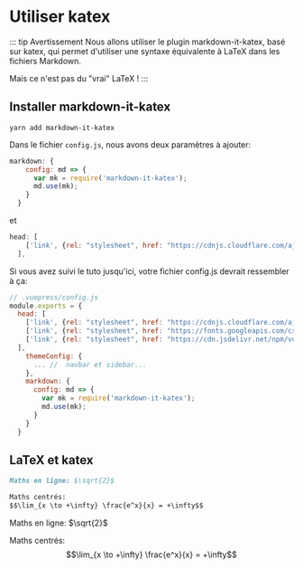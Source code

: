 # Utiliser katex

<ClientOnly>
<ButtonBackToTop />
</ClientOnly>

::: tip Avertissement
Nous allons utiliser le plugin markdown-it-katex, basé sur katex, qui permet d'utiliser une syntaxe équivalente à LaTeX dans les fichiers Markdown.

Mais ce n'est pas du "vrai" LaTeX !
:::

## Installer markdown-it-katex

```console
yarn add markdown-it-katex
```

Dans le fichier `config.js`, nous avons deux paramètres à ajouter:
```javascript
markdown: {
    config: md => {
      var mk = require('markdown-it-katex');
      md.use(mk);
    }
  }

```

et

```javascript
head: [   
    ['link', {rel: "stylesheet", href: "https://cdnjs.cloudflare.com/ajax/libs/KaTeX/0.5.1/katex.min.css"}],
  ],
```

Si vous avez suivi le tuto jusqu'ici, votre fichier config.js devrait ressembler à ça:

```javascript
// .vuepress/config.js
module.exports = {
  head: [
    ['link', {rel: "stylesheet", href: "https://cdnjs.cloudflare.com/ajax/libs/KaTeX/0.5.1/katex.min.css"}],
    ['link', {rel: "stylesheet", href: "https://fonts.googleapis.com/css?family=Roboto:100,300,400,500,700,900|Material+Icons"}],
    ['link', {rel: "stylesheet", href: "https://cdn.jsdelivr.net/npm/vuetify/dist/vuetify.min.css"}],
  ],
    themeConfig: {
      ... //  navbar et sidebar...
    },
    markdown: {
      config: md => {
        var mk = require('markdown-it-katex');
        md.use(mk);
      }
    }
  } 
```

## LaTeX et katex

```markdown
Maths en ligne: $\sqrt{2}$

Maths centrés: 
$$\lim_{x \to +\infty} \frac{e^x}{x} = +\infty$$
```

Maths en ligne: $\sqrt{2}$

Maths centrés: 
$$\lim_{x \to +\infty} \frac{e^x}{x} = +\infty$$

